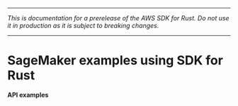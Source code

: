 --------

 *This is documentation for a prerelease of the AWS SDK for Rust\. Do not use it in production as it is subject to breaking changes\.* 

--------

# SageMaker examples using SDK for Rust<a name="rust_sagemaker_code_examples"></a>

**API examples**